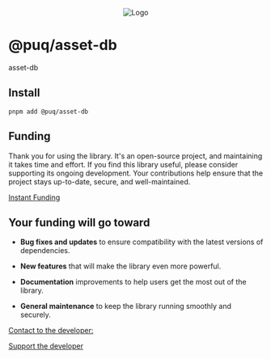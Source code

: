 <p align="center">
  <img src="https://beemood.github.io/puq/dbs/asset-db/assets/favicon.png" alt="Logo" />
</p>

# @puq/asset-db

asset-db

## Install

`pnpm add @puq/asset-db`

## Funding

Thank you for using the library. It's an open-source project, and maintaining it takes time and effort. If you find this library useful, please consider supporting its ongoing development. Your contributions help ensure that the project stays up-to-date, secure, and well-maintained.

[Instant Funding](https://cash.app/$puqlib)

## Your funding will go toward

- **Bug fixes and updates** to ensure compatibility with the latest versions of dependencies.

- **New features** that will make the library even more powerful.

- **Documentation** improvements to help users get the most out of the library.

- **General maintenance** to keep the library running smoothly and securely.

[Contact to the developer:](mailto:robert.brightline+asset-db@gmail.com?subject=asset-db)

[Support the developer](https://cash.app/$puqlib)
